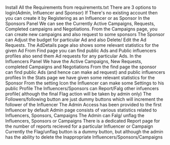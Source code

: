 Install All the Requirements from requirements.txt
There are 3 options to login(Admin, Influencer and Sponsor)
If There's no existing account then you can create it by Registering as an Influencer or as Sponsor
In the Sponsors Panel We can see the Currently Active Campaigns, Requests, Completed campaigns and  Negotiations.
From the Campaigns page, you can create new campaigns and also request to some sponsors
The Sponsor can Adjust the budget for particular Ad and also Delete/ Edit the Ad Requests.
The AdDetails page also shows some relevant statistics for the given Ad
From Find page you can find public Ads and Public influencers profiles also send them Ad requests for any particular Ads.
In the Influencers Panel We have the Active Campaigns, New Requests, completed Campaigns and Negotiations
From the find page the sponsor can find public Ads (and hence can make ad request) and public influencers profiles
In the Stats page we have given some relevant statistics for the Sponsor
From the setting Icon the Influencer can make some Settings to his public Profile
The Influencers/Sponsors can Report/Falg other infuencers profile( although the final Flag action will be taken by admin only)
The Followers/following button are just dummy buttons which will increment the follower of the Influencer
The Admin Access has been provided to the first Influencer by default
Admin page consists of various statistics related to Influencers, Sponsors, Campaigns
The Admin can Falg/ unflag the Influencers, Sponsors or Campaigns
There is a dedicated Report page for the number of reports recieved for a particular  Influencer or Campaign
Currently the Flag/unflag button is a dummy button, but although the admin has the ability to delete the Inappropriate Influencers/Sponsors/Campaigns
